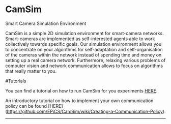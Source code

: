 CamSim
=======
	
Smart Camera Simulation Environment

CamSim is a simple 2D simulation environment for smart-camera networks. Smart-cameras are implemented as self-interested agents able to work collectively towards specific goals. Our simulation environment allows you to concentrate on your algorithms for self-adaptation and self-organisation of the cameras within the network instead of spending time and money on setting up a real camera network. Furthermore, relaxing various problems of computer vision and network communication allows to focus on algorithms that really matter to you.

#Tutorials

You can find a tutorial on how to run CamSim for you experiments [HERE](https://github.com/EPiCS/CamSim/wiki/Experiments).

An introductory tutorial on how to implement your own communication policy can be found [HERE] (https://github.com/EPiCS/CamSim/wiki/Creating-a-Communication-Policy).

* * *
